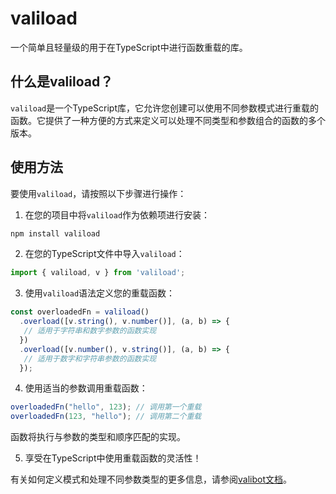 # valiload

一个简单且轻量级的用于在TypeScript中进行函数重载的库。

## 什么是valiload？

`valiload`是一个TypeScript库，它允许您创建可以使用不同参数模式进行重载的函数。它提供了一种方便的方式来定义可以处理不同类型和参数组合的函数的多个版本。

## 使用方法

要使用`valiload`，请按照以下步骤进行操作：

1. 在您的项目中将`valiload`作为依赖项进行安装：

  ```bash
  npm install valiload
  ```

2. 在您的TypeScript文件中导入`valiload`：

  ```typescript
  import { valiload, v } from 'valiload';
  ```

3. 使用`valiload`语法定义您的重载函数：

  ```typescript
  const overloadedFn = valiload()
    .overload([v.string(), v.number()], (a, b) => {
     // 适用于字符串和数字参数的函数实现
    })
    .overload([v.number(), v.string()], (a, b) => {
     // 适用于数字和字符串参数的函数实现
    });
  ```

4. 使用适当的参数调用重载函数：

  ```typescript
  overloadedFn("hello", 123); // 调用第一个重载
  overloadedFn(123, "hello"); // 调用第二个重载
  ```

  函数将执行与参数的类型和顺序匹配的实现。

5. 享受在TypeScript中使用重载函数的灵活性！

有关如何定义模式和处理不同参数类型的更多信息，请参阅[valibot文档](https://github.com/JuerGenie/valibot)。
